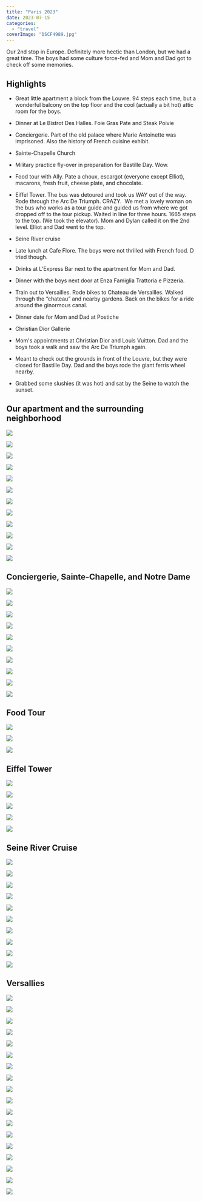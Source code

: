 ```yaml
---
title: "Paris 2023"
date: 2023-07-15
categories: 
  - "travel"
coverImage: "DSCF4989.jpg"
---
```


Our 2nd stop in Europe. Definitely more hectic than London, but we had a great time. The boys had some culture force-fed and Mom and Dad got to check off some memories.

## Highlights

- Great little apartment a block from the Louvre. 94 steps each time, but a wonderful balcony on the top floor and the cool (actually a bit hot) attic room for the boys.

- Dinner at Le Bistrot Des Halles. Foie Gras Pate and Steak Poivie

- Conciergerie. Part of the old palace where Marie Antoinette was imprisoned. Also the history of French cuisine exhibit. 

- Sainte-Chapelle Church

- Military practice fly-over in preparation for Bastille Day. Wow.

- Food tour with Ally. Pate a choux, escargot (everyone except Elliot), macarons, fresh fruit, cheese plate, and chocolate. 

- Eiffel Tower. The bus was detoured and took us WAY out of the way. Rode through the Arc De Triumph. CRAZY.  We met a lovely woman on the bus who works as a tour guide and guided us from where we got dropped off to the tour pickup. Waited in line for three hours. 1665 steps to the top. (We took the elevator). Mom and Dylan called it on the 2nd level. Elliot and Dad went to the top. 

- Seine River cruise

- Late lunch at Cafe Flore. The boys were not thrilled with French food. D tried though.

- Drinks at L’Express Bar next to the apartment for Mom and Dad.

- Dinner with the boys next door at Enza Famiglia Trattoria e Pizzeria.

- Train out to Versailles. Rode bikes to Chateau de Versailles. Walked through the “chateau” and nearby gardens. Back on the bikes for a ride around the ginormous canal.

- Dinner date for Mom and Dad at Postiche

- Christian Dior Gallerie

- Mom's appointments at Christian Dior and Louis Vuitton. Dad and the boys took a walk and saw the Arc De Triumph again.

- Meant to check out the grounds in front of the Louvre, but they were closed for Bastille Day. Dad and the boys rode the giant ferris wheel nearby.

- Grabbed some slushies (it was hot) and sat by the Seine to watch the sunset.

## Our apartment and the surrounding neighborhood

![](images/IMG_2482-1-1024x768.jpg)

![](images/DSCF4989-1024x683.jpg)

![](images/DSCF4991-683x1024.jpg)

![](images/DSCF4993-1-683x1024.jpg)

![](images/IMG_2534-768x1024.jpg)

![](images/IMG_2531-1-768x1024.jpg)

![](images/DSCF4900-1024x683.jpg)

![](images/IMG_2486-1-1024x768.jpg)

![](images/DSCF4902-1-1024x683.jpg)

![](images/DSCF4903-1-1024x683.jpg)

![](images/IMG_2567-763x1024.jpg)

![](images/IMG_2568-730x1024.jpg)

## Conciergerie, Sainte-Chapelle, and Notre Dame

![](images/DSCF4904-150x150.jpg)

![](images/DSCF4906-150x150.jpg)

![](images/DSCF4912-150x150.jpg)

![](images/DSCF4916-150x150.jpg)

![](images/DSCF4918-150x150.jpg)

![](images/DSCF4921-150x150.jpg)

![](images/DSCF4922-150x150.jpg)

![](images/DSCF4923-150x150.jpg)

![](images/DSCF4930-150x150.jpg)

![](images/DSCF4931-150x150.jpg)

## Food Tour

![](images/IMG_2487-1024x768.jpg)

![](images/IMG_2489-1024x768.jpg)

![](images/IMG_2491_jpg-1024x803.jpg)

## Eiffel Tower

![](images/IMG_2494-150x150.jpg)

![](images/IMG_2497-150x150.jpg)

![](images/IMG_2502-150x150.jpg)

![](images/IMG_2503-150x150.jpg)

![](images/IMG_2505-150x150.jpg)

## Seine River Cruise

![](images/DSCF4944-1024x764.jpg)

![](images/DSCF4947-1024x725.jpg)

![](images/DSCF4956-1024x683.jpg)

![](images/DSCF4960-1024x683.jpg)

![](images/DSCF4963-1024x629.jpg)

![](images/DSCF4965-1024x552.jpg)

![](images/DSCF4970-1024x589.jpg)

![](images/DSCF4972-683x1024.jpg)

![](images/DSCF4976-1024x652.jpg)

![](images/DSCF4982-927x1024.jpg)

## Versallies

![](images/DSCF4999-1-1024x683.jpg)

![](images/DSCF5001-1-683x1024.jpg)

![](images/DSCF5003-1-1024x683.jpg)

![](images/DSCF5004-1-1024x683.jpg)

![](images/DSCF5007-683x1024.jpg)

![](images/DSCF5008-1-1024x683.jpg)

![](images/DSCF5009-683x1024.jpg)

![](images/DSCF5011-1-683x1024.jpg)

![](images/DSCF5012-1-1020x1024.jpg)

![](images/DSCF5014-1-639x1024.jpg)

![](images/DSCF5016-1-578x1024.jpg)

![](images/DSCF5018-1024x683.jpg)

![](images/DSCF5021-1024x683.jpg)

![](images/DSCF5022-1024x683.jpg)

![](images/DSCF5024-683x1024.jpg)

![](images/DSCF5025-1024x587.jpg)

![](images/DSCF5026-1024x683.jpg)

![](images/IMG_2529-768x1024.jpg)
